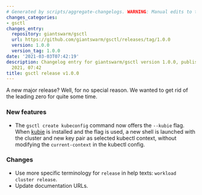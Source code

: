 ```yaml
---
# Generated by scripts/aggregate-changelogs. WARNING: Manual edits to this files will be overwritten.
changes_categories:
- gsctl
changes_entry:
  repository: giantswarm/gsctl
  url: https://github.com/giantswarm/gsctl/releases/tag/1.0.0
  version: 1.0.0
  version_tag: 1.0.0
date: '2021-03-03T07:42:19'
description: Changelog entry for giantswarm/gsctl version 1.0.0, published on 03 March
  2021, 07:42
title: gsctl release v1.0.0
---
```


A new major release? Well, for no special reason. We wanted to get rid of the leading zero for quite some time.

### New features

- The `gsctl create kubeconfig` command now offers the `--kubie` flag. When [kubie](https://github.com/sbstp/kubie) is installed and the flag is used, a new shell is launched with the cluster and new key pair as selected kubectl context, without modifying the `current-context` in the kubectl config.

### Changes

- Use more specific terminology for `release` in help texts: `workload cluster release`.
- Update documentation URLs.

